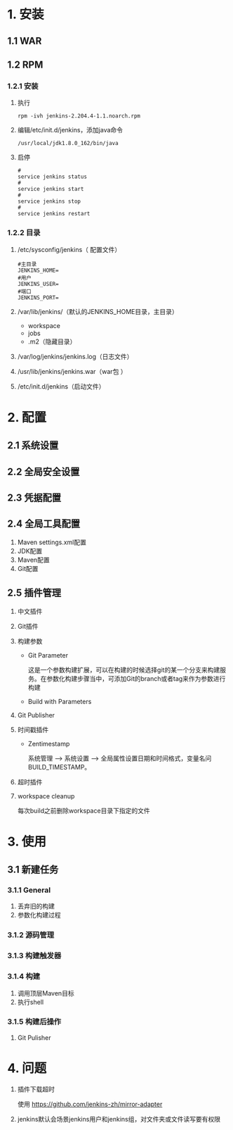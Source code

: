 # 	1. 安装

## 1.1 WAR

## 1.2 RPM

### 1.2.1 安装

1. 执行

   ```shell
   rpm -ivh jenkins-2.204.4-1.1.noarch.rpm
   ```

2. 编辑/etc/init.d/jenkins，添加java命令

   ```shell
   /usr/local/jdk1.8.0_162/bin/java
   ```

3. 启停

   ```shell
   #
   service jenkins status
   #
   service jenkins start
   #
   service jenkins stop
   #
   service jenkins restart
   ```

### 1.2.2 目录

1. /etc/sysconfig/jenkins（ 配置文件）

   ```shell
   #主目录
   JENKINS_HOME=
   #用户
   JENKINS_USER=
   #端口
   JENKINS_PORT=
   ```

2. /var/lib/jenkins/（默认的JENKINS_HOME目录，主目录）

   - workspace
   - jobs
   - .m2（隐藏目录）

3. /var/log/jenkins/jenkins.log（日志文件）

4. /usr/lib/jenkins/jenkins.war（war包 ）

5. /etc/init.d/jenkins（启动文件）

# 2. 配置

## 2.1 系统设置

## 2.2 全局安全设置

## 2.3 凭据配置

## 2.4 全局工具配置

1. Maven settings.xml配置
2. JDK配置
3. Maven配置
4. Git配置

## 2.5 插件管理

1. 中文插件

2. Git插件

3. 构建参数

   - Git Parameter

     这是一个参数构建扩展，可以在构建的时候选择git的某一个分支来构建服务。在参数化构建步骤当中，可添加Git的branch或者tag来作为参数进行构建

   - Build with Parameters

4. Git Publisher

5. 时间戳插件

   - Zentimestamp

     系统管理 --> 系统设置 --> 全局属性设置日期和时间格式，变量名问BUILD_TIMESTAMP。

6. 超时插件

7. workspace cleanup

   每次build之前删除workspace目录下指定的文件

# 3. 使用

## 3.1 新建任务

### 3.1.1 General

1. 丢弃旧的构建
2. 参数化构建过程

### 3.1.2 **源码管理**

### 3.1.3 构建触发器

### 3.1.4 构建

1. 调用顶层Maven目标
2. 执行shell

### 3.1.5 构建后操作

1. Git Pulisher



# 4. 问题

1. 插件下载超时

   使用 https://github.com/jenkins-zh/mirror-adapter

2. jenkins默认会场景jenkins用户和jenkins组，对文件夹或文件读写要有权限

   